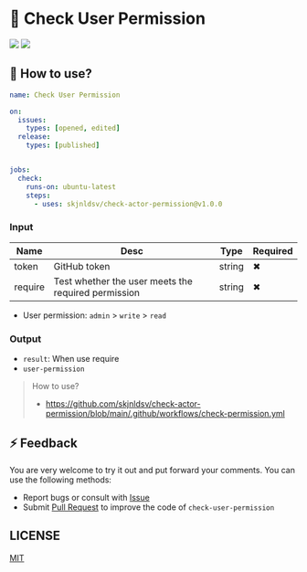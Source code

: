 # 👮 Check User Permission

[![](https://img.shields.io/badge/marketplace-check--user--permission-blueviolet?style=flat-square)](https://github.com/marketplace/actions/check-actor-permission)
[![](https://img.shields.io/github/v/release/skjnldsv/check-actor-permission?style=flat-square&color=orange)](https://github.com/skjnldsv/check-user-permission/releases)

## 🚀 How to use?

```yml
name: Check User Permission

on:
  issues:
    types: [opened, edited]
  release:
    types: [published]


jobs:
  check:
    runs-on: ubuntu-latest
    steps:
      - uses: skjnldsv/check-actor-permission@v1.0.0
```

### Input

| Name | Desc | Type | Required |
| -- | -- | -- | -- |
| token | GitHub token | string | ✖ |
| require | Test whether the user meets the required permission | string | ✖ |

- User permission: `admin` > `write` > `read`

### Output

- `result`: When use require
- `user-permission`

> How to use? 
> - https://github.com/skjnldsv/check-actor-permission/blob/main/.github/workflows/check-permission.yml

## ⚡ Feedback

You are very welcome to try it out and put forward your comments. You can use the following methods:

- Report bugs or consult with [Issue](https://github.com/skjnldsv/check-user-permissionissues)
- Submit [Pull Request](https://github.com/skjnldsv/check-user-permission/pulls) to improve the code of `check-user-permission`

## LICENSE

[MIT](./LICENSE)
